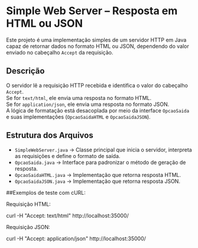 # Simple Web Server – Resposta em HTML ou JSON

Este projeto é uma implementação simples de um servidor HTTP em Java capaz de retornar dados no formato HTML ou JSON, dependendo do valor enviado no cabeçalho `Accept` da requisição.

## Descrição
O servidor lê a requisição HTTP recebida e identifica o valor do cabeçalho `Accept`.  
Se for `text/html`, ele envia uma resposta no formato HTML.  
Se for `application/json`, ele envia uma resposta no formato JSON.  
A lógica de formatação está desacoplada por meio da interface `OpcaoSaida` e suas implementações (`OpcaoSaidaHTML` e `OpcaoSaidaJSON`).

## Estrutura dos Arquivos
- `SimpleWebServer.java` → Classe principal que inicia o servidor, interpreta as requisições e define o formato de saída.
- `OpcaoSaida.java` → Interface para padronizar o método de geração de resposta.
- `OpcaoSaidaHTML.java` → Implementação que retorna resposta HTML.
- `OpcaoSaidaJSON.java` → Implementação que retorna resposta JSON.

##Exemplos de teste com cURL:

Requisição HTML:

curl -H "Accept: text/html" http://localhost:35000/

Requisição JSON:

curl -H "Accept: application/json" http://localhost:35000/
